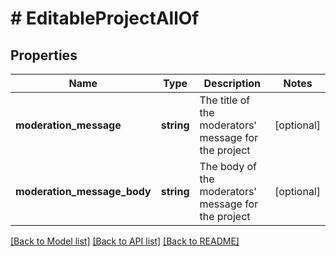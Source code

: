 # # EditableProjectAllOf

## Properties

Name | Type | Description | Notes
------------ | ------------- | ------------- | -------------
**moderation_message** | **string** | The title of the moderators&#39; message for the project | [optional]
**moderation_message_body** | **string** | The body of the moderators&#39; message for the project | [optional]

[[Back to Model list]](../../README.md#models) [[Back to API list]](../../README.md#endpoints) [[Back to README]](../../README.md)
